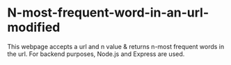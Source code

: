 # N-most-frequent-word-in-an-url-modified
This webpage accepts a url and n value & returns n-most frequent words in the url. For backend purposes, Node.js and Express are used.
